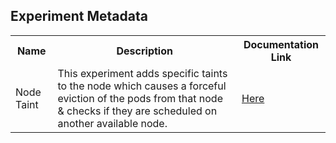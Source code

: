 ## Experiment Metadata

<table>
<tr>
<th> Name </th>
<th> Description </th>
<th> Documentation Link </th>
</tr>
<tr>
 <td> Node Taint </td>
 <td> This experiment adds specific taints to the node which causes a forceful eviction of the pods from that node & checks if they are scheduled on another available node. </td>
 <td>  <a href="https://docs.litmuschaos.io/docs/node-taint/"> Here </a> </td>
 </tr>
 </table>
